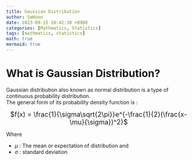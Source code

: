 ```yaml
---
title: Gaussian Distribution
author: SeHoon
date: 2023-09-15 10:42:30 +0900
categories: [Mathmatics, Statistics]
tags: [mathmatics, statistics]
math: true
mermaid: true
---
```


# What is Gaussian Distribution?

Gaussian distribution also known as normal distribution is a type of continuous probability distribution.<br>
The general form of its probability density function is :

<center>
<font size=4>

$f(x) = \frac{1}{\sigma\sqrt{2\pi}}e^{-\frac{1}{2}(\frac{x-\mu}{\sigma})^2}$<br>
</font>
</center>

Where <br>

+ $\mu$ : The mean or expectation of distribution and<br>
+ $\sigma$ : standard deviation